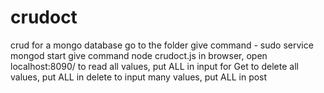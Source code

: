 # crudoct
crud for a mongo database
go to the folder
give command - sudo service mongod start
give command node crudoct.js
in browser, open localhost:8090/
to read all values, put ALL in input for Get
to delete all values, put ALL in delete
to input many values, put ALL in post
